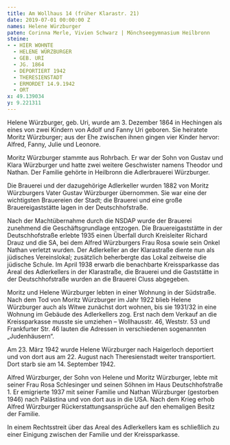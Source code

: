 ```yaml
---
title: Am Wollhaus 14 (früher Klarastr. 21)
date: 2019-07-01 00:00:00 Z
names: Helene Würzburger
paten: Corinna Merle, Vivien Schwarz | Mönchseegymnasium Heilbronn
steine:
- - HIER WOHNTE
  - HELENE WÜRZBURGER
  - GEB. URI
  - JG. 1864
  - DEPORTIERT 1942
  - THERESIENSTADT
  - ERMORDET 14.9.1942
  - ORT
x: 49.139034
y: 9.221311
---
```


Helene Würzburger, geb. Uri, wurde am 3. Dezember 1864 in Hechingen als eines von zwei Kindern von Adolf und Fanny Uri geboren. Sie heiratete Moritz Würzburger; aus der Ehe zwischen ihnen gingen vier Kinder hervor: Alfred, Fanny, Julie und Leonore.

Moritz Würzburger stammte aus Rohrbach. Er war der Sohn von Gustav und Klara Würzburger und hatte zwei weitere Geschwister namens Theodor und Nathan. Der Familie gehörte in Heilbronn die Adlerbrauerei Würzburger.

Die Brauerei und der dazugehörige Adlerkeller wurden 1882 von Moritz Würzburgers Vater Gustav Würzburger übernommen. Sie war eine der wichtigsten Brauereien der Stadt; die Brauerei und eine große Brauereigaststätte lagen in der Deutschhofstraße.

Nach der Machtübernahme durch die NSDAP wurde der Brauerei zunehmend die Geschäftsgrundlage entzogen. Die Brauereigaststätte in der Deutschhofstraße erlebte 1935 einen Überfall durch Kreisleiter Richard Drauz und die SA, bei dem Alfred Würzburgers Frau Rosa sowie sein Onkel Nathan verletzt wurden. Der Adlerkeller an der Klarastraße diente nun als jüdisches Vereinslokal; zusätzlich beherbergte das Lokal zeitweise die jüdische Schule. Im April 1938 erwarb die benachbarte Kreissparkasse das Areal des Adlerkellers in der Klarastraße, die Brauerei und die Gaststätte in der Deutschhofstraße wurden an die Brauerei Cluss abgegeben.

Moritz und Helene Würzburger lebten in einer Wohnung in der Südstraße. Nach dem Tod von Moritz Würzburger im Jahr 1922 blieb Helene Würzburger auch als Witwe zunächst dort wohnen, bis sie 1931/32 in eine Wohnung im Gebäude des Adlerkellers zog. Erst nach dem Verkauf an die Kreissparkasse musste sie umziehen – Wollhausstr. 46, Weststr. 53 und Frankfurter Str. 46 lauten die Adressen in verschiedenen sogenannten „Judenhäusern“.

Am 23. März 1942 wurde Helene Würzburger nach Haigerloch deportiert und von dort aus am 22. August nach Theresienstadt weiter transportiert. Dort starb sie am 14. September 1942.

Alfred Würzburger, der Sohn von Helene und Moritz Würzburger, lebte mit seiner Frau Rosa Schlesinger und seinen Söhnen im Haus Deutschhofstraße 1. Er emigrierte 1937 mit seiner Familie und Nathan Würzburger (gestorben 1946) nach Palästina und von dort aus in die USA. Nach dem Krieg erhob Alfred Würzburger Rückerstattungsansprüche auf den ehemaligen Besitz der Familie.

In einem Rechtsstreit über das Areal des Adlerkellers kam es schließlich zu einer Einigung zwischen der Familie und der Kreissparkasse. 